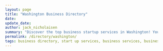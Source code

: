 ```yaml
---
layout: page
title: "Washington Business Directory"
date: 
update_date: 
author: jack_nicholaisen
summary: "Discover the top business startup services in Washington! Your ultimate guide to launching a successful venture."  
permalink: /directory/washington/
tags: business directory, start up services, business services, business lawyers, registered agents,
---
```


